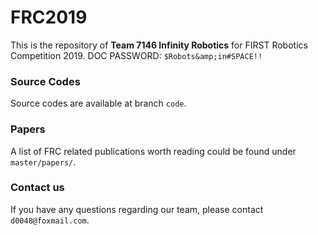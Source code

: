 # FRC2019
This is the repository of **Team 7146 Infinity Robotics** for FIRST Robotics Competition 2019.
DOC PASSWORD: `$Robots&amp;in#SPACE!!`

### Source Codes
Source codes are available at branch `code`.

### Papers
A list of FRC related publications worth reading could be found under `master/papers/`.

### Contact us
If you have any questions regarding our team, please contact `d0048@foxmail.com`. 
